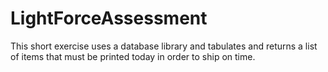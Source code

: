 # LightForceAssessment
This short exercise uses a database library and tabulates and returns a list of items that must be printed today in order to ship on time.
